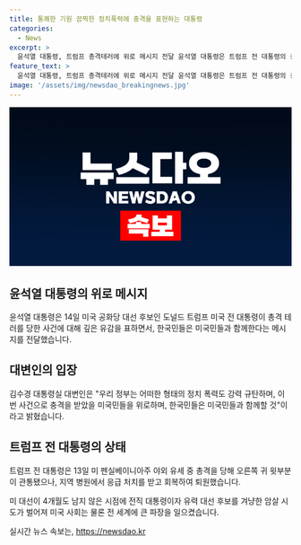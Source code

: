 ```yaml
---
title: 통쾌한 기원 끔찍한 정치폭력에 충격을 표현하는 대통령
categories:
  - News
excerpt: >
  윤석열 대통령, 트럼프 총격테러에 위로 메시지 전달 윤석열 대통령은 트럼프 전 대통령의 총격 테러에 대해 깊은 안타김을 표하며 엑스를 통해 메시지를 전했다. 또한, 한국민들은 미국민들과 함께 한다고 밝히며 두 나라 국민의 연대를 강조했다. 김수경 대통령실 대변인은 우리 정부는 어떠한 형태의 정치 폭력도 강력 규탄한다며 윤 대통령의 입장을 전했다. 트럼프 전 대통령은 총격을 당한 후 응급 처치를 받고 퇴원했으며, 이 사건은 미국 뿐만 아니라 전 세계에 큰 파장을 일으켰다.
feature_text: >
  윤석열 대통령, 트럼프 총격테러에 위로 메시지 전달 윤석열 대통령은 트럼프 전 대통령의 총격 테러에 대해 깊은 안타김을 표하며 엑스를 통해 메시지를 전했다. 또한, 한국민들은 미국민들과 함께 한다고 밝히며 두 나라 국민의 연대를 강조했다. 김수경 대통령실 대변인은 우리 정부는 어떠한 형태의 정치 폭력도 강력 규탄한다며 윤 대통령의 입장을 전했다. 트럼프 전 대통령은 총격을 당한 후 응급 처치를 받고 퇴원했으며, 이 사건은 미국 뿐만 아니라 전 세계에 큰 파장을 일으켰다.
image: '/assets/img/newsdao_breakingnews.jpg'
---
```


<p><img src="/assets/img/newsdao_breakingnews.jpg" alt="pcversion 속보" /></p>

<h2 data-ke-size="size26">윤석열 대통령의 위로 메시지</h2>

<p data-ke-size="size16">윤석열 대통령은 14일 미국 공화당 대선 후보인 도널드 트럼프 미국 전 대통령이 총격 테러를 당한 사건에 대해 깊은 유감을 표하면서, 한국민들은 미국민들과 함께한다는 메시지를 전달했습니다.</p>

<h2 data-ke-size="size24">대변인의 입장</h2>

<p data-ke-size="size16">김수경 대통령실 대변인은 "우리 정부는 어떠한 형태의 정치 폭력도 강력 규탄하며, 이번 사건으로 충격을 받았을 미국민들을 위로하며, 한국민들은 미국민들과 함께할 것"이라고 밝혔습니다.</p>

<h2 data-ke-size="size24">트럼프 전 대통령의 상태</h2>

<p data-ke-size="size16">트럼프 전 대통령은 13일 미 펜실베이니아주 야외 유세 중 총격을 당해 오른쪽 귀 윗부분이 관통됐으나, 지역 병원에서 응급 처치를 받고 회복하여 퇴원했습니다.</p>

<p data-ke-size="size16">미 대선이 4개월도 남지 않은 시점에 전직 대통령이자 유력 대선 후보를 겨냥한 암살 시도가 벌어져 미국 사회는 물론 전 세계에 큰 파장을 일으켰습니다.</p>
실시간 뉴스 속보는, <a href="https://newsdao.kr" rel="dofollow">https://newsdao.kr</a>


